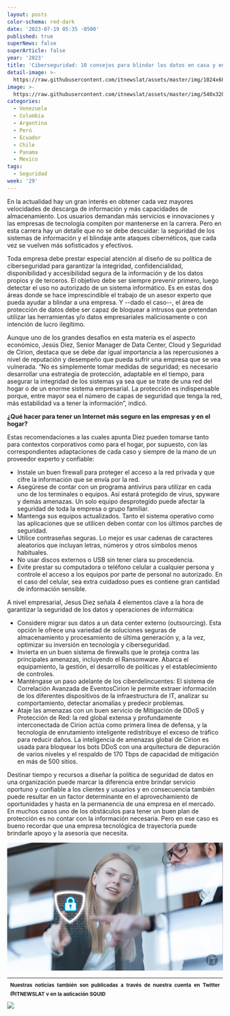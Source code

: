 ```yaml
---
layout: posts
color-schema: red-dark
date: '2023-07-19 05:35 -0500'
published: true
superNews: false
superArticle: false
year: '2023'
title: 'Ciberseguridad: 10 consejos para blindar los datos en casa y en la empresa'
detail-image: >-
  https://raw.githubusercontent.com/itnewslat/assets/master/img/1024x680/ejecutivo-seguros-g.jpg
image: >-
  https://raw.githubusercontent.com/itnewslat/assets/master/img/540x320/ejecutivo-seguros-p.jpg
categories:
  - Venezuela
  - Colombia
  - Argentina
  - Perú
  - Ecuador
  - Chile
  - Panama
  - Mexico
tags:
  - Seguridad
week: '29'
---
```

En la actualidad hay un gran interés en obtener cada vez mayores velocidades de descarga de información y más capacidades de almacenamiento. Los usuarios demandan más servicios e innovaciones y las empresas de tecnología compiten por mantenerse en la carrera. Pero en esta carrera hay un detalle que no se debe descuidar: la seguridad de los sistemas de información y el blindaje ante ataques cibernéticos, que cada vez se vuelven más sofisticados y efectivos.   
 
Toda empresa debe prestar especial atención al diseño de su política de ciberseguridad para garantizar la integridad, confidencialidad, disponibilidad y accesibilidad segura de la información y de los datos propios y de terceros. El objetivo debe ser siempre prevenir primero, luego detectar el uso no autorizado de un sistema informático. Es en estas dos áreas donde se hace imprescindible el trabajo de un asesor experto que pueda ayudar a blindar a una empresa. Y --dado el caso--, el área de protección de datos debe ser capaz de bloquear a intrusos que pretendan utilizar las herramientas y/o datos empresariales maliciosamente o con intención de lucro ilegítimo.
 
Aunque uno de los grandes desafíos en esta materia es el aspecto económico, Jesús Díez, Senior Manager de Data Center, Cloud y Seguridad de Cirion, destaca que se debe dar igual importancia a las repercusiones a nivel de reputación y desempeño que pueda sufrir una empresa que se vea vulnerada. “No es simplemente tomar medidas de seguridad; es necesario desarrollar una estrategia de protección, adaptable en el tiempo, para asegurar la integridad de los sistemas ya sea que se trate de una red del hogar o de un enorme sistema empresarial. La protección es indispensable porque, entre mayor sea el número de capas de seguridad que tenga la red, más estabilidad va a tener la información”, indicó.
 
**¿Qué hacer para tener un Internet más seguro en las empresas y en el hogar?**
 
Estas recomendaciones a las cuales apunta Diez pueden tomarse tanto para contextos corporativos como para el hogar, por supuesto, con las correspondientes adaptaciones de cada caso y siempre de la mano de un proveedor experto y confiable:  
 
- Instale un buen firewall para proteger el acceso a la red privada y que cifre la información que se envía por la red.
- Asegúrese de contar con un programa antivirus para utilizar en cada uno de los terminales o equipos. Así estará protegido de virus, spyware y demás amenazas. Un solo equipo desprotegido puede afectar la seguridad de toda la empresa o grupo familiar.
- Mantenga sus equipos actualizados. Tanto el sistema operativo como las aplicaciones que se utilicen deben contar con los últimos parches de seguridad.
- Utilice contraseñas seguras. Lo mejor es usar cadenas de caracteres aleatorios que incluyan letras, números y otros símbolos menos habituales.
- No usar discos externos o USB sin tener clara su procedencia.
- Evite prestar su computadora o teléfono celular a cualquier persona y controle el acceso a los equipos por parte de personal no autorizado. En el caso del celular, sea extra cuidadoso pues es contiene gran cantidad de información sensible.
 
 
A nivel empresarial, Jesus Diez señala 4 elementos clave a la hora de garantizar la seguridad de los datos y operaciones de informática:
 
- Considere migrar sus datos a un data center externo (outsourcing). Esta opción le ofrece una variedad de soluciones seguras de almacenamiento y procesamiento de última generación y, a la vez, optimizar su inversión en tecnología y ciberseguridad.
- Invierta en un buen sistema de firewalls que le proteja contra las principales amenazas, incluyendo el Ransomware. Abarca el equipamiento, la gestión, el desarrollo de políticas y el establecimiento de controles.
- Manténgase un paso adelante de los ciberdelincuentes: El sistema de Correlación Avanzada de EventosCirion le permite extraer información de los diferentes dispositivos de la infraestructura de IT, analizar su comportamiento, detectar anomalías y predecir problemas.
- Ataje las amenazas con un buen servicio de Mitigación de DDoS y Protección de Red: la red global extensa y profundamente interconectada de Cirion actúa como primera línea de defensa, y la tecnología de enrutamiento inteligente redistribuye el exceso de tráfico para reducir daños. La inteligencia de amenazas global de Cirion es usada para bloquear los bots DDoS con una arquitectura de depuración de varios niveles y el respaldo de 170 Tbps de capacidad de mitigación en más de 500 sitios.

 
Destinar tiempo y recursos a diseñar la política de seguridad de datos en una organización puede marcar la diferencia entre brindar servicio oportuno y confiable a los clientes y usuarios y en consecuencia también puede resultar en un factor determinante en el aprovechamiento de oportunidades y hasta en la permanencia de una empresa en el mercado. En muchos casos uno de los obstáculos para tener un buen plan de protección es no contar con la información necesaria. Pero en ese caso es bueno recordar que una empresa tecnológica de trayectoria puede brindarle apoyo y la asesoría que necesita. 
 
![](https://raw.githubusercontent.com/itnewslat/assets/master/img/540x320/ejecutivo-seguros-p.jpg)

<table style="height: 42px;" width="569">
<tbody>
<tr>
<td style="text-align: justify;"><sub><strong>Nuestras noticias también son publicadas a través de nuestra cuenta en Twitter <a href="https://twitter.com/itnewslat?lang=es">@ITNEWSLAT</a> y en la aplicación <a href="https://squidapp.co/en/">SQUID</a></strong></sub></td>
</tr>
</tbody>
</table>
<img src="https://tracker.metricool.com/c3po.jpg?hash=56f88a41e39ab42c063cc51676587a04"/>